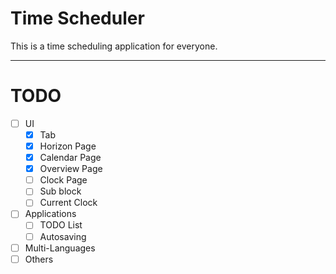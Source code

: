 # Time Scheduler
This is a time scheduling application for everyone.

---
# TODO
- [ ] UI
    - [X] Tab
    - [X] Horizon Page
    - [X] Calendar Page
    - [X] Overview Page
    - [ ] Clock Page
    - [ ] Sub block
    - [ ] Current Clock
- [ ] Applications
    - [ ] TODO List
    - [ ] Autosaving
- [ ] Multi-Languages
- [ ] Others
